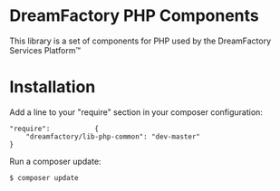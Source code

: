 DreamFactory PHP Components
===============================

This library is a set of components for PHP used by the DreamFactory Services Platform&trade;

Installation
============

Add a line to your "require" section in your composer configuration:

	"require":           {
		"dreamfactory/lib-php-common": "dev-master"
	}

Run a composer update:

    $ composer update
